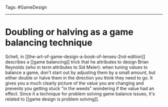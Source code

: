 Tags: #GameDesign

---

# Doubling or halving as a game balancing technique

Schell, in [[the-art-of-game-design-a-book-of-lenses-2nd-edition]] describes a [[game balancing]] trick that he attributes to design Brian Reynolds (who in term attributes to Sid Meier): when tuning values to balance a game, don't start out by adjusting them by a small amount, but either double or halve them in the direction you think they need to go. It gives you a much clearly picture of the value you are changing and prevents you getting stuck "in the weeds" wondering if the value had an effect. Since it a technique for problem solving game balance issues, it's related to [[game design is problem solving]].